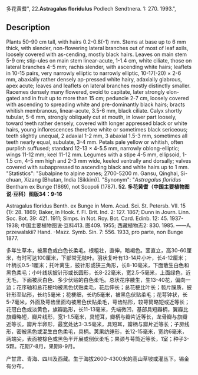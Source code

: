 多花黄耆",
22.**Astragalus floridulus** Podlech Sendtnera. 1: 270. 1993.",

## Description
Plants 50-90 cm tall, with hairs 0.2-0.8(-1) mm. Stems at base up to 6 mm thick, with slender, non-flowering lateral branches out of most of leaf axils, loosely covered with as-cending, mostly black hairs. Leaves on main stem 5-9 cm; stip-ules on main stem linear-acute, 1-1.4 cm, white ciliate, those on lateral branches 4-5 mm; rachis slender, with ascending white hairs; leaflets in 10-15 pairs, very narrowly elliptic to narrowly elliptic, 10-17(-20) × 2-6 mm, abaxially rather densely ap-pressed white hairy, adaxially glabrous, apex acute; leaves and leaflets on lateral branches mostly distinctly smaller. Racemes densely many flowered, ovoid to capitate, later strongly elon-gated and in fruit up to more than 15 cm; peduncle 2-7 cm, loosely covered with ascending to spreading white and pre-dominantly black hairs; bracts whitish membranous, linear-acute, 3.5-6 mm, black ciliate. Calyx shortly tubular, 5-6 mm, strongly obliquely cut at mouth, in lower part loosely, toward teeth rather densely, covered with longer appressed black or white hairs, young inflorescences therefore white or sometimes black sericeous; teeth slightly unequal, 2 adaxial 1-2 mm, 3 abaxial 1.5-3 mm, sometimes all teeth nearly equal, subulate, 3-4 mm. Petals pale yellow or whitish, often purplish suffused; standard 12-13 × 4-5.5 mm, narrowly oblong-elliptic; wings 11-12 mm; keel 11-12 mm. Legumes with a stipe 4-5 mm, ellipsoid, 1-1.5 cm, 4-5 mm high and 2-3 mm wide, keeled ventrally and dorsally; valves covered with subappressed to ascending black and white hairs up to 1 mm.
  "Statistics": "Subalpine to alpine zones; 2700-5200 m. Gansu, Qinghai, Si-chuan, Xizang [Bhutan, India (Sikkim)].
  "Synonym": "*Astragalus floridus* Bentham ex Bunge (1869), not Scopoli (1787).
**52. 多花黄耆（中国主要植物图说·豆科）图版34：9-16**

Astragalus floridus Benth. ex Bunge in Mem. Acad. Sci. St. Petersb. VII. 15 (1): 28. 1869; Baker, in Hook. f. Fl. Brit. Ind. 2: 127. 1867; Dunn in Journ. Linn. Soc. Bot. 39: 421. 1911; Simps. in Not. Roy. Bot. Card. Edinb. 12: 45. 1937-1938; 中国主要植物图说·豆科413. 图409. 1955; 西藏植物志2: 830. 1985. ——A. przewalskii? Hand. -Mazz. Symb. Sin. 7: 556. 1933, pro parte, non Bunge 1877.

多年生草本，被黑色或白色长柔毛。根粗壮，直伸，暗褐色。茎直立，高30-60厘米，有时可达100厘米，下部常无枝叶。羽状复叶有13-14片小叶，长4-12厘米；叶柄长0.5-1厘米；托叶离生，披针形或狭三角形，长8-10毫米，下面散生白色和黑色柔毛；小叶线状披针形或长圆形，长8-22毫米，宽2.5-5毫米，上面绿色，近无毛，下面被灰白色、多少伏贴的白色柔毛。总状花序腋生，生13-40花，偏向一边；花序轴和总花梗均被黑色伏贴柔毛，花后伸长；总花梗比叶长；苞片膜质，披针形至钻形，长约5毫米；花梗细，长约5毫米，被黑色伏贴柔毛；花萼钟状，长5-7毫米，外面及萼齿里面均被黑色伏贴柔毛，萼齿钻形，较萼筒略短或近等长；花冠白色或淡黄色，旗瓣匙形，长11-13毫米，先端微凹，基部具短瓣柄，翼瓣比旗瓣略短，瓣片线形，宽1-1.5毫米，具短耳，瓣柄与瓣片近等长，龙骨瓣与旗瓣近等长，瓣片半卵形，最宽处达3-3.5毫米，具短耳，瓣柄与瓣片近等长；子房线形，密被黑色或混生白色柔毛，具柄。荚果纺缍形，长12-15毫米，宽约6毫米，两端尖，表面被棕色或黑色半开展或倒伏柔毛；果颈与萼筒近等长，1室；种子3-5颗。花期7-8月，果期8-9月。

产甘肃、青海、四川及西藏。生于海拔2600-4300米的高山草坡或灌丛下。锡金有分布。
